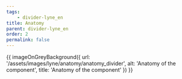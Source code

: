 ```yaml
---
tags: 
    - divider-lyne_en
title: Anatomy
parent: divider-lyne_en
order: 2
permalink: false
---
```


{{ imageOnGreyBackground({
  url: '/assets/images/lyne/anatomy/anatomy_divider',
  alt: 'Anatomy of the component',
  title: 'Anatomy of the component'
}) }}

